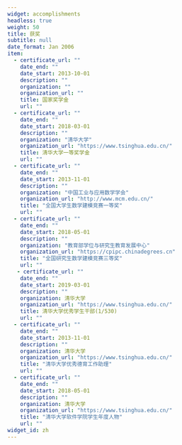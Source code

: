 ```yaml
---
widget: accomplishments
headless: true
weight: 50
title: 获奖
subtitle: null
date_format: Jan 2006
item:
  - certificate_url: ""
    date_end: ""
    date_start: 2013-10-01
    description: ""
    organization: ""
    organization_url: ""
    title: 国家奖学金
    url: ""
  - certificate_url: ""
    date_end: ""
    date_start: 2018-03-01
    description: ""
    organization: "清华大学"
    organization_url: "https://www.tsinghua.edu.cn/"
    title: 清华大学一等奖学金
    url: ""
  - certificate_url: ""
    date_end: ""
    date_start: 2013-11-01
    description: ""
    organization: "中国工业与应用数学学会"
    organization_url: "http://www.mcm.edu.cn/"
    title: "全国大学生数学建模竞赛一等奖"
    url: ""
  - certificate_url: ""
    date_end: ""
    date_start: 2018-05-01
    description: ""
    organization: "教育部学位与研究生教育发展中心"
    organization_url: "https://cpipc.chinadegrees.cn"
    title: "全国研究生数学建模竞赛三等奖"
    url: ""
   - certificate_url: ""
    date_end: ""
    date_start: 2019-03-01
    description: ""
    organization: 清华大学
    organization_url: "https://www.tsinghua.edu.cn/"
    title: 清华大学优秀学生干部(1/530)
    url: ""
  - certificate_url: ""
    date_end: ""
    date_start: 2013-11-01
    description: ""
    organization: 清华大学
    organization_url: "https://www.tsinghua.edu.cn/"
    title: "清华大学优秀德育工作助理"
    url: ""
  - certificate_url: ""
    date_end: ""
    date_start: 2018-05-01
    description: ""
    organization: 清华大学
    organization_url: "https://www.tsinghua.edu.cn/"
    title: "清华大学软件学院学生年度人物"
    url: ""
widget_id: zh
---
```

